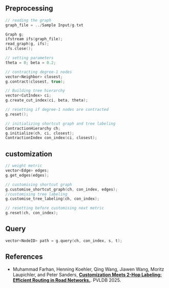 


## Preprocessing
```c++
// reading the graph
graph_file = ../Sample Input/g.txt

Graph g;
ifstream ifs(graph_file);
read_graph(g, ifs);
ifs.close();

// setting parameters 
theta = 0; beta = 0.2;

// contracting degree-1 nodes
vector<Neighbor> closest;
g.contract(closest, true);

// Building tree hierarchy
vector<CutIndex> ci;
g.create_cut_index(ci, beta, theta);

// resetting if degree-1 nodes are contracted
g.reset();

// initializing shortcut graph and tree labeling
ContractionHierarchy ch;
g.initialize(ch, ci, closest);
ContractionIndex con_index(ci, closest);
```

## customization
```c++
// weight metric
vector<Edge> edges;
g.get_edges(edges);

// customising shortcut graph
g.customise_shortcut_graph(ch, con_index, edges);
//customising tree labeling
g.customise_tree_labeling(ch, con_index);

// resetting before customising next metric
g.reset(ch, con_index);
```

## Query
```c++
vector<NodeID> path = g.query(ch, con_index, s, t);
```

## References

* Muhammad Farhan, Henning Koehler, Qing Wang, Jiawen Wang, Moritz Laupichler, and Peter Sanders, **[Customization Meets 2-Hop Labeling: Efficient Routing in Road Networks.]()**. PVLDB 2025.

